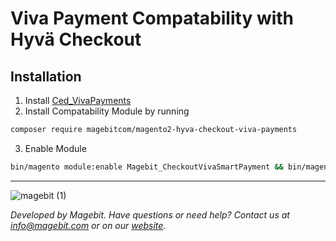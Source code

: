# Viva Payment Compatability with Hyvä Checkout

## Installation

1. Install [Ced_VivaPayments](https://developer.viva.com/plugins/magento/)
2. Install Compatability Module by running
```bash
composer require magebitcom/magento2-hyva-checkout-viva-payments
```
3. Enable Module
```bash
bin/magento module:enable Magebit_CheckoutVivaSmartPayment && bin/magento setup:upgrade
```

---
![magebit (1)](https://github.com/user-attachments/assets/cdc904ce-e839-40a0-a86f-792f7ab7961f)

*Developed by Magebit. Have questions or need help? Contact us at info@magebit.com or on our [website](https://magebit.com/contact).*

